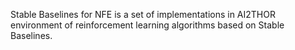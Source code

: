 Stable Baselines for NFE is a set of implementations in AI2THOR environment of reinforcement learning algorithms based on Stable Baselines.
